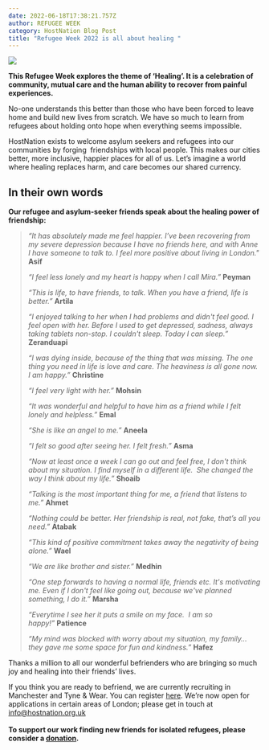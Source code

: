 ```yaml
---
date: 2022-06-18T17:38:21.757Z
author: REFUGEE WEEK
category: HostNation Blog Post
title: "Refugee Week 2022 is all about healing "
---
```

![](/assets/refugee-week-header-300dpi.jpg)

**This Refugee Week explores the theme of ‘Healing’. It is a celebration of community, mutual care and the human ability to recover from painful experiences.**

No-one understands this better than those who have been forced to leave home and build new lives from scratch. We have so much to learn from refugees about holding onto hope when everything seems impossible.

HostNation exists to welcome asylum seekers and refugees into our communities by forging  friendships with local people. This makes our cities better, more inclusive, happier places for all of us. Let’s imagine a world where healing replaces harm, and care becomes our shared currency.

<!-- end -->

## In their own words

**Our refugee and asylum-seeker friends speak about the healing power of friendship:**

> *“It has absolutely made me feel happier. I’ve been recovering from my severe depression because I have no friends here, and with Anne I have someone to talk to. I feel more positive about living in London."* **Asif**
>
> *“I feel less lonely and my heart is happy when I call Mira.”* **Peyman**
>
> *“This is life, to have friends, to talk. When you have a friend, life is better.”* **Artila**
>
> *“I enjoyed talking to her when I had problems and didn't feel good. I feel open with her. Before I used to get depressed, sadness, always taking tablets non-stop. I couldn't sleep. Today I can sleep.”* **Zeranduapi**
>
> *“I was dying inside, because of the thing that was missing. The one thing you need in life is love and care. The heaviness is all gone now. I am happy.”* **Christine**  
>
> *“I feel very light with her.”* **Mohsin**
>
> *“It was wonderful and helpful to have him as a friend while I felt lonely and helpless.”* **Emal**
>
> *“She is like an angel to me.”* **Aneela**
>
> *“I felt so good after seeing her. I felt fresh.”* **Asma**
>
> *“Now at least once a week I can go out and feel free, I don't think about my situation. I find myself in a different life.  She changed the way I think about my life.”* **Shoaib**
>
> *“Talking is the most important thing for me, a friend that listens to me.”* **Ahmet**
>
> *“Nothing could be better. Her friendship is real, not fake, that’s all you need.”* **Atabak** 
>
> *“This kind of positive commitment takes away the negativity of being alone.”* **Wael**
>
> *“We are like brother and sister.”* **Medhin**
>
> *“One step forwards to having a normal life, friends etc. It's motivating me. Even if I don't feel like going out, because we've planned something, I do it.”* **Marsha**
>
> *“Everytime I see her it puts a smile on my face.  I am so happy!”* **Patience**
>
> *“My mind was blocked with worry about my situation, my family… they gave me some space for fun and kindness.”* **Hafez**

Thanks a million to all our wonderful befrienders who are bringing so much joy and healing into their friends’ lives. 

If you think you are ready to befriend, we are currently recruiting in Manchester and Tyne & Wear. You can register [here](https://www.hostnation.org.uk/befriend). We’re now open for applications in certain areas of London; please get in touch at info@hostnation.org.uk\
**\
To support our work finding new friends for isolated refugees, please consider a [donation](https://www.totalgiving.co.uk/donate/hostnation).**